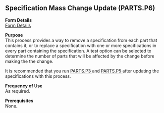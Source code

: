 ##  Specification Mass Change Update (PARTS.P6)

<PageHeader />

**Form Details**  
[ Form Details ](PARTS-P6-1/README.md)   

**Purpose**  
This process provides a way to remove a specification from each part that
contains it, or to replace a specification with one or more specifications in
every part containing the specification. A test option can be selected to
determine the number of parts that will be affected by the change before
making the the change.  
  
  
It is recommended that you run [ PARTS.P3 ](PARTS-P3.htm) and [ PARTS.P5 ](../../../../rover/ENG-OVERVIEW/ENG-PROCESS/PARTS-P5/README.md) after updating the specifications with this process. 

**Frequency of Use**  
As required.

**Prerequisites**  
None.

<badge text= "Version 8.10.57" vertical="middle" />

<PageFooter />